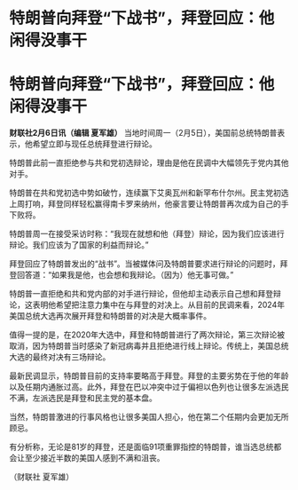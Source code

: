 # 特朗普向拜登“下战书”，拜登回应：他闲得没事干

# 特朗普向拜登“下战书”，拜登回应：他闲得没事干

**财联社2月6日讯（编辑 夏军雄）** 当地时间周一（2月5日），美国前总统特朗普表示，他希望立即与现任总统拜登进行辩论。

特朗普此前一直拒绝参与共和党初选辩论，理由是他在民调中大幅领先于党内其他对手。

特朗普在共和党初选中势如破竹，连续赢下艾奥瓦州和新罕布什尔州。民主党初选上周打响，拜登同样轻松赢得南卡罗来纳州，他豪言要让特朗普再次成为自己的手下败将。

特朗普周一在接受采访时称：“我现在就想和他（拜登）辩论，因为我们应该进行辩论。我们应该为了国家的利益而辩论。”

拜登回应了特朗普发出的“战书”。当被媒体问及特朗普要求进行辩论的问题时，拜登回答道：“如果我是他，也会想和我辩论。（因为）他无事可做。”

特朗普一直拒绝和共和党内部的对手进行辩论，但他却主动表示自己想和拜登辩论，这表明他希望把注意力集中在与拜登的对决上。从目前的民调来看，2024年美国总统大选再次展开拜登和特朗普的对决是大概率事件。

值得一提的是，在2020年大选中，拜登和特朗普进行了两次辩论，第三次辩论被取消，因为特朗普当时感染了新冠病毒并且拒绝进行线上辩论。传统上，美国总统大选的最终对决有三场辩论。

最新民调显示，特朗普目前的支持率要略高于拜登。拜登的主要劣势在于他的年龄以及任期内通胀过高。此外，拜登在巴以冲突中过于偏袒以色列也让很多左派选民不满，左派选民是拜登和民主党的基本盘。

当然，特朗普激进的行事风格也让很多美国人担心，他在第二个任期内会更加无所顾忌。

有分析称，无论是81岁的拜登，还是面临91项重罪指控的特朗普，谁当选总统都会让至少接近半数的美国人感到不满和沮丧。

（财联社 夏军雄）

